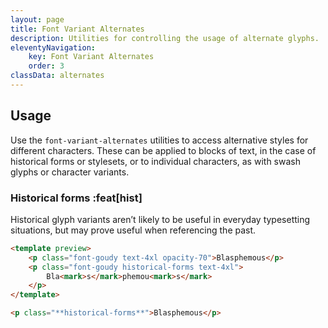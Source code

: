 ```yaml
---
layout: page
title: Font Variant Alternates
description: Utilities for controlling the usage of alternate glyphs.
eleventyNavigation:
    key: Font Variant Alternates
    order: 3
classData: alternates
---
```


## Usage

Use the `font-variant-alternates` utilities to access alternative styles for different characters. These can be applied to blocks of text, in the case of historical forms or stylesets, or to individual characters, as with swash glyphs or character variants.

### Historical forms :feat[hist]

Historical glyph variants aren’t likely to be useful in everyday typesetting situations, but may prove useful when referencing the past.

```html fuchsia
<template preview>
    <p class="font-goudy text-4xl opacity-70">Blasphemous</p>
    <p class="font-goudy historical-forms text-4xl">
        Bla<mark>s</mark>phemou<mark>s</mark>
    </p>
</template>

<p class="**historical-forms**">Blasphemous</p>
```
